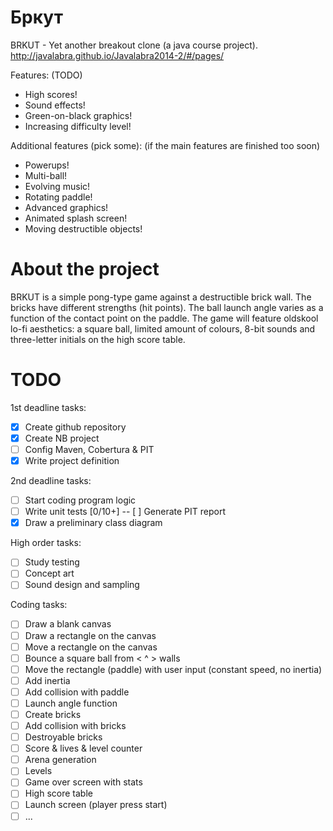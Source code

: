 Бркут
======

BRKUT - Yet another breakout clone (a java course project).
http://javalabra.github.io/Javalabra2014-2/#/pages/

Features: (TODO)
* High scores!
* Sound effects!
* Green-on-black graphics!
* Increasing difficulty level!

Additional features (pick some): (if the main features are finished too soon)
* Powerups!
* Multi-ball!
* Evolving music!
* Rotating paddle!
* Advanced graphics!
* Animated splash screen!
* Moving destructible objects!

About the project
=================
BRKUT is a simple pong-type game against a destructible brick wall. The bricks have different strengths (hit points). The ball launch angle varies as a function of the contact point on the paddle. The game will feature oldskool lo-fi aesthetics: a square ball, limited amount of colours, 8-bit sounds and three-letter initials on the high score table.

TODO
====
1st deadline tasks:
- [x] Create github repository
- [x] Create NB project
- [ ] Config Maven, Cobertura & PIT
- [x] Write project definition

2nd deadline tasks:
- [ ] Start coding program logic
- [ ] Write unit tests [0/10+]
-- [ ] Generate PIT report
- [x] Draw a preliminary class diagram 

High order tasks:
- [ ] Study testing
- [ ] Concept art
- [ ] Sound design and sampling

Coding tasks:
- [ ] Draw a blank canvas
- [ ] Draw a rectangle on the canvas
- [ ] Move a rectangle on the canvas
- [ ] Bounce a square ball from < ^ > walls
- [ ] Move the rectangle (paddle) with user input (constant speed, no inertia)
- [ ] Add inertia
- [ ] Add collision with paddle
- [ ] Launch angle function
- [ ] Create bricks
- [ ] Add collision with bricks
- [ ] Destroyable bricks
- [ ] Score & lives & level counter
- [ ] Arena generation
- [ ] Levels
- [ ] Game over screen with stats
- [ ] High score table
- [ ] Launch screen (player press start)
- [ ] ...
